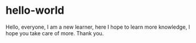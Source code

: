 # hello-world
Hello, everyone, I am a new learner, here I hope to learn more knowledge, I hope you take care of more. Thank you.
